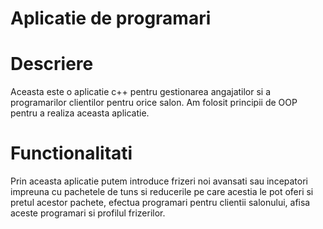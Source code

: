 # Aplicatie de programari

# Descriere
Aceasta este o aplicatie c++ pentru gestionarea angajatilor si a programarilor clientilor pentru orice salon. Am folosit principii de OOP pentru a realiza aceasta aplicatie.

# Functionalitati
Prin aceasta aplicatie putem introduce frizeri noi avansati sau incepatori impreuna cu pachetele de tuns si reducerile pe care acestia le pot oferi si pretul acestor pachete, efectua programari pentru clientii salonului, afisa aceste programari si profilul frizerilor.
